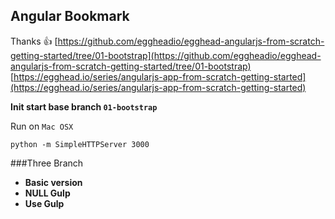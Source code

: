 ## Angular Bookmark

Thanks 👍
[https://github.com/eggheadio/egghead-angularjs-from-scratch-getting-started/tree/01-bootstrap](https://github.com/eggheadio/egghead-angularjs-from-scratch-getting-started/tree/01-bootstrap)  
[https://egghead.io/series/angularjs-app-from-scratch-getting-started](https://egghead.io/series/angularjs-app-from-scratch-getting-started)

**Init start base branch `01-bootstrap`**

Run on `Mac OSX`
```shell
python -m SimpleHTTPServer 3000
```

###Three Branch
- **Basic version**
- **NULL Gulp**
- **Use Gulp**
